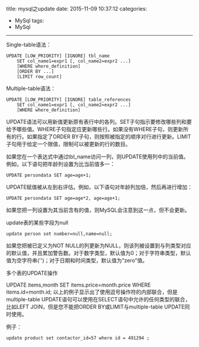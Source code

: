 title: mysql之update
date: 2015-11-09 10:37:12
categories:
- MySql
tags:
- MySql
---

Single-table语法：
```
UPDATE [LOW_PRIORITY] [IGNORE] tbl_name
    SET col_name1=expr1 [, col_name2=expr2 ...]
    [WHERE where_definition]
    [ORDER BY ...]
    [LIMIT row_count]
```
Multiple-table语法：
```
UPDATE [LOW_PRIORITY] [IGNORE] table_references
    SET col_name1=expr1 [, col_name2=expr2 ...]
    [WHERE where_definition]
```
UPDATE语法可以用新值更新原有表行中的各列。SET子句指示要修改哪些列和要给予哪些值。WHERE子句指定应更新哪些行。如果没有WHERE子句，则更新所有的行。如果指定了ORDER BY子句，则按照被指定的顺序对行进行更新。LIMIT子句用于给定一个限值，限制可以被更新的行的数目。

 

如果您在一个表达式中通过tbl_name访问一列，则UPDATE使用列中的当前值。例如，以下语句把年龄列设置为比当前值多一：
```
UPDATE persondata SET age=age+1;
```
UPDATE赋值被从左到右评估。例如，以下语句对年龄列加倍，然后再进行增加：
```
UPDATE persondata SET age=age*2, age=age+1;
```
如果您把一列设置为其当前含有的值，则MySQL会注意到这一点，但不会更新。

update表的某些字段为null
```
update person set number=null,name=null;
```
如果您把被已定义为NOT NULL的列更新为NULL，则该列被设置到与列类型对应的默认值，并且累加警告数。对于数字类型，默认值为0；对于字符串类型，默认值为空字符串('')；对于日期和时间类型，默认值为“zero”值。

 

多个表的UPDATE操作

UPDATE items,month SET items.price=month.price WHERE items.id=month.id;
以上的例子显示出了使用逗号操作符的内部联合，但是multiple-table UPDATE语句可以使用在SELECT语句中允许的任何类型的联合，比如LEFT JOIN，但是您不能把ORDER BY或LIMIT与multiple-table UPDATE同时使用。



例子：
```
update product set contactor_id=57 where id = 491294 ;
```